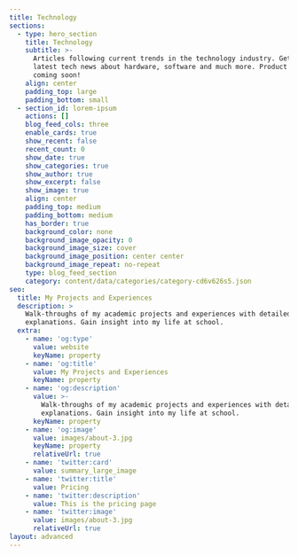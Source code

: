 ```yaml
---
title: Technology
sections:
  - type: hero_section
    title: Technology
    subtitle: >-
      Articles following current trends in the technology industry. Get the
      latest tech news about hardware, software and much more. Product reviews
      coming soon!
    align: center
    padding_top: large
    padding_bottom: small
  - section_id: lorem-ipsum
    actions: []
    blog_feed_cols: three
    enable_cards: true
    show_recent: false
    recent_count: 0
    show_date: true
    show_categories: true
    show_author: true
    show_excerpt: false
    show_image: true
    align: center
    padding_top: medium
    padding_bottom: medium
    has_border: true
    background_color: none
    background_image_opacity: 0
    background_image_size: cover
    background_image_position: center center
    background_image_repeat: no-repeat
    type: blog_feed_section
    category: content/data/categories/category-cd6v626s5.json
seo:
  title: My Projects and Experiences
  description: >
    Walk-throughs of my academic projects and experiences with detailed
    explanations. Gain insight into my life at school.
  extra:
    - name: 'og:type'
      value: website
      keyName: property
    - name: 'og:title'
      value: My Projects and Experiences
      keyName: property
    - name: 'og:description'
      value: >-
        Walk-throughs of my academic projects and experiences with detailed
        explanations. Gain insight into my life at school.
      keyName: property
    - name: 'og:image'
      value: images/about-3.jpg
      keyName: property
      relativeUrl: true
    - name: 'twitter:card'
      value: summary_large_image
    - name: 'twitter:title'
      value: Pricing
    - name: 'twitter:description'
      value: This is the pricing page
    - name: 'twitter:image'
      value: images/about-3.jpg
      relativeUrl: true
layout: advanced
---
```

